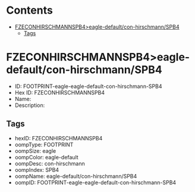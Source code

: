 



Contents
========

* [FZECONHIRSCHMANNSPB4>eagle-default/con-hirschmann/SPB4](#fzeconhirschmannspb4eagle-defaultcon-hirschmannspb4)
	* [Tags](#tags)

# FZECONHIRSCHMANNSPB4>eagle-default/con-hirschmann/SPB4

- ID: FOOTPRINT-eagle-eagle-default-con-hirschmann-SPB4
- Hex ID: FZECONHIRSCHMANNSPB4
- Name: 
- Description: 

## Tags

- hexID: FZECONHIRSCHMANNSPB4
- oompType: FOOTPRINT
- oompSize: eagle
- oompColor: eagle-default
- oompDesc: con-hirschmann
- oompIndex: SPB4
- oompName: eagle-default/con-hirschmann/SPB4
- oompID: FOOTPRINT-eagle-eagle-default-con-hirschmann-SPB4
